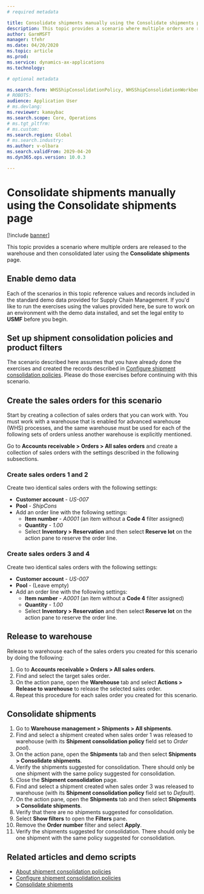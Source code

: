 ```yaml
---
# required metadata

title: Consolidate shipments manually using the Consolidate shipments page
description: This topic provides a scenario where multiple orders are released to the warehouse and then consolidated later using the Consolidate shipments page.
author: GarmMSFT
manager: tfehr
ms.date: 04/20/2020
ms.topic: article
ms.prod:
ms.service: dynamics-ax-applications
ms.technology:

# optional metadata

ms.search.form: WHSShipConsolidationPolicy, WHSShipConsolidationWorkbench
# ROBOTS:
audience: Application User
# ms.devlang:
ms.reviewer: kamaybac
ms.search.scope: Core, Operations
# ms.tgt_pltfrm:
# ms.custom:
ms.search.region: Global
# ms.search.industry:
ms.author: v-olbara
ms.search.validFrom: 2029-04-20
ms.dyn365.ops.version: 10.0.3

---
```


# Consolidate shipments manually using the Consolidate shipments page

[!include [banner](../includes/banner.md)]

This topic provides a scenario where multiple orders are released to the warehouse and then consolidated later using the **Consolidate shipments** page.

## Enable demo data

Each of the scenarios in this topic reference values and records included in the standard demo data provided for Supply Chain Management. If you'd like to run the exercises using the values provided here, be sure to work on an environment with the demo data installed, and set the legal entity to **USMF** before you begin.

## Set up shipment consolidation policies and product filters

The scenario described here assumes that you have already done the exercises and created the records described in [Configure shipment consolidation policies](configure-shipment-consolidation-policies.md). Please do those exercises before continuing with this scenario.

## Create the sales orders for this scenario

Start by creating a collection of sales orders that you can work with. You must work with a warehouse that is enabled for advanced warehouse (WHS) processes, and the same warehouse must be used for each of the following sets of orders unless another warehouse is explicitly mentioned. <!-- KFM: The original didn't mention warehouses. Should I remove that again? -->

Go to **Accounts receivable \> Orders \> All sales orders** and create a collection of sales orders with the settings described in the following subsections.

### Create sales orders 1 and 2

Create two identical sales orders with the following settings:

- **Customer account** - *US-007*
- **Pool** - *ShipCons*
- Add an order line with the following settings:
  - **Item number** - *A0001* (an item without a **Code 4** filter assigned)
  - **Quantity** - *1.00*
  - Select **Inventory \> Reservation** and then select **Reserve lot** on the action pane to reserve the order line.

### Create sales orders 3 and 4

Create two identical sales orders with the following settings:

- **Customer account** - *US-007*
- **Pool** - (Leave empty)
- Add an order line with the following settings:
  - **Item number** - *A0001* (an item without a **Code 4** filter assigned)
  - **Quantity** - *1.00*
  - Select **Inventory \> Reservation** and then select **Reserve lot** on the action pane to reserve the order line.

## Release to warehouse

Release to warehouse each of the sales orders you created for this scenario by doing the following:

1. Go to **Accounts receivable \> Orders \> All sales orders**.
1. Find and select the target sales order.
1. On the action pane, open the **Warehouse** tab and select **Actions \> Release to warehouse** to release the selected sales order.
1. Repeat this procedure for each sales order you created for this scenario.

## Consolidate shipments

1. Go to **Warehouse management \> Shipments \> All shipments**.
1. Find and select a shipment created when sales order 1 was released to warehouse (with its **Shipment consolidation policy** field set to *Order pool*).
1. On the action pane, open the **Shipments** tab and then select **Shipments \> Consolidate shipments**.
1. Verify the shipments suggested for consolidation. There should only be one shipment with the same policy suggested for consolidation.
1. Close the **Shipment consolidation** page.
1. Find and select a shipment created when sales order 3 was released to warehouse (with its **Shipment consolidation policy** field set to *Default*).
1. On the action pane, open the **Shipments** tab and then select **Shipments \> Consolidate shipments**.
1. Verify that there are no shipments suggested for consolidation.
1. Select **Show filters** to open the **Filters** pane.
1. Remove the **Order number** filter and select **Apply**.
1. Verify the shipments suggested for consolidation. There should only be one shipment with the same policy suggested for consolidation.

## Related articles and demo scripts

- [About shipment consolidation policies](../warehousing/about-shipment-consolidation-policies.md)  
- [Configure shipment consolidation policies](../warehousing/configure-shipment-consolidation-policies.md)
- [Consolidate shipments](../warehousing/consolidate-shipments.md)
